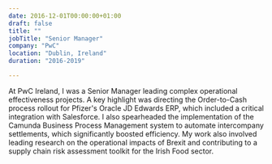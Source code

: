 ```yaml
---
date: 2016-12-01T00:00:00+01:00
draft: false
title: ""
jobTitle: "Senior Manager"
company: "PwC"
location: "Dublin, Ireland"
duration: "2016-2019"

---
```


At PwC Ireland, I was a Senior Manager leading complex operational effectiveness projects. A key highlight was directing the Order-to-Cash process rollout for Pfizer's Oracle JD Edwards ERP, which included a critical integration with Salesforce. I also spearheaded the implementation of the Camunda Business Process Management system to automate intercompany settlements, which significantly boosted efficiency. My work also involved leading research on the operational impacts of Brexit and contributing to a supply chain risk assessment toolkit for the Irish Food sector.